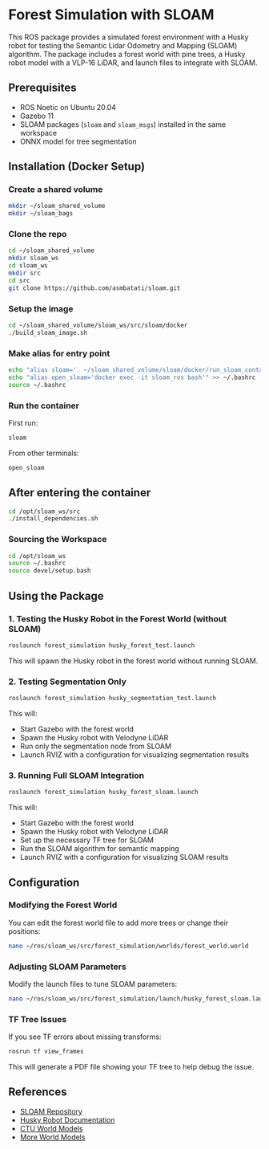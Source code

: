 # Forest Simulation with SLOAM

This ROS package provides a simulated forest environment with a Husky robot for testing the Semantic Lidar Odometry and Mapping (SLOAM) algorithm. The package includes a forest world with pine trees, a Husky robot model with a VLP-16 LiDAR, and launch files to integrate with SLOAM.

## Prerequisites

- ROS Noetic on Ubuntu 20.04
- Gazebo 11
- SLOAM packages (`sloam` and `sloam_msgs`) installed in the same workspace
- ONNX model for tree segmentation

## Installation (Docker Setup)

### Create a shared volume
```bash
mkdir ~/sloam_shared_volume
mkdir ~/sloam_bags
```
### Clone the repo
```bash
cd ~/sloam_shared_volume
mkdir sloam_ws
cd sloam_ws
mkdir src
cd src
git clone https://github.com/asmbatati/sloam.git
```
### Setup the image
```bash
cd ~/sloam_shared_volume/sloam_ws/src/sloam/docker
./build_sloam_image.sh
```
### Make alias for entry point
```bash
echo "alias sloam='. ~/sloam_shared_volume/sloam/docker/run_sloam_container.sh'" >> ~/.bashrc
echo "alias open_sloam='docker exec -it sloam_ros bash'" >> ~/.bashrc
source ~/.bashrc
```
### Run the container
First run:
```bash
sloam
```
From other terminals:
```bash
open_sloam
```
## After entering the container
```bash
cd /opt/sloam_ws/src
./install_dependencies.sh
```
### Sourcing the Workspace
```bash
cd /opt/sloam_ws
source ~/.bashrc
source devel/setup.bash 
```
## Using the Package

### 1. Testing the Husky Robot in the Forest World (without SLOAM)

```bash
roslaunch forest_simulation husky_forest_test.launch
```

This will spawn the Husky robot in the forest world without running SLOAM.

### 2. Testing Segmentation Only

```bash
roslaunch forest_simulation husky_segmentation_test.launch
```

This will:
- Start Gazebo with the forest world
- Spawn the Husky robot with Velodyne LiDAR
- Run only the segmentation node from SLOAM
- Launch RVIZ with a configuration for visualizing segmentation results

### 3. Running Full SLOAM Integration

```bash
roslaunch forest_simulation husky_forest_sloam.launch
```

This will:
- Start Gazebo with the forest world
- Spawn the Husky robot with Velodyne LiDAR
- Set up the necessary TF tree for SLOAM
- Run the SLOAM algorithm for semantic mapping
- Launch RVIZ with a configuration for visualizing SLOAM results

## Configuration

### Modifying the Forest World

You can edit the forest world file to add more trees or change their positions:

```bash
nano ~/ros/sloam_ws/src/forest_simulation/worlds/forest_world.world
```

### Adjusting SLOAM Parameters

Modify the launch files to tune SLOAM parameters:

```bash
nano ~/ros/sloam_ws/src/forest_simulation/launch/husky_forest_sloam.launch
```

### TF Tree Issues

If you see TF errors about missing transforms:

```bash
rosrun tf view_frames
```

This will generate a PDF file showing your TF tree to help debug the issue.

## References
- [SLOAM Repository](https://github.com/KumarRobotics/sloam)
- [Husky Robot Documentation](https://clearpathrobotics.com/husky-unmanned-ground-vehicle-robot/)
- [CTU World Models](https://github.com/ctu-mrs)
- [More World Models](https://github.com/leonhartyao/gazebo_models_worlds_collection/tree/master)
